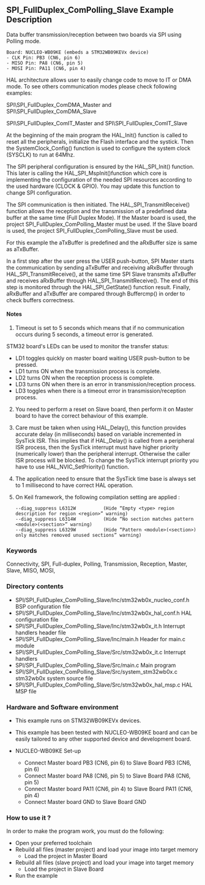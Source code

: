 ## <b>SPI_FullDuplex_ComPolling_Slave Example Description</b>

Data buffer transmission/reception between two boards via SPI using Polling mode.

    Board: NUCLEO-WB09KE (embeds a STM32WB09KEVx device)
    - CLK Pin: PB3 (CN6, pin 6)
    - MISO Pin: PA8 (CN6, pin 5)
    - MOSI Pin: PA11 (CN6, pin 4)

HAL architecture allows user to easily change code to move to IT or DMA mode. 
To see others communication modes please check following examples:

SPI\SPI_FullDuplex_ComDMA_Master and SPI\SPI_FullDuplex_ComDMA_Slave

SPI\SPI_FullDuplex_ComIT_Master and SPI\SPI_FullDuplex_ComIT_Slave

At the beginning of the main program the HAL_Init() function is called to reset 
all the peripherals, initialize the Flash interface and the systick.
Then the SystemClock_Config() function is used to configure the system
clock (SYSCLK) to run at 64Mhz.

The SPI peripheral configuration is ensured by the HAL_SPI_Init() function.
This later is calling the HAL_SPI_MspInit()function which core is implementing
the configuration of the needed SPI resources according to the used hardware (CLOCK & 
GPIO). You may update this function to change SPI configuration.

The SPI communication is then initiated.
The HAL_SPI_TransmitReceive() function allows the reception and the 
transmission of a predefined data buffer at the same time (Full Duplex Mode).
If the Master board is used, the project SPI_FullDuplex_ComPolling_Master must be used.
If the Slave board is used, the project SPI_FullDuplex_ComPolling_Slave must be used.

For this example the aTxBuffer is predefined and the aRxBuffer size is same as aTxBuffer.

In a first step after the user press the USER push-button, SPI Master starts the
communication by sending aTxBuffer and receiving aRxBuffer through 
HAL_SPI_TransmitReceive(), at the same time SPI Slave transmits aTxBuffer 
and receives aRxBuffer through HAL_SPI_TransmitReceive(). 
The end of this step is monitored through the HAL_SPI_GetState() function
result.
Finally, aRxBuffer and aTxBuffer are compared through Buffercmp() in order to 
check buffers correctness.  

#### <b>Notes</b>

 1. Timeout is set to 5 seconds which means that if no communication occurs during 5 seconds,
    a timeout error is generated.

STM32 board's LEDs can be used to monitor the transfer status:

 - LD1 toggles quickly on master board waiting USER push-button to be pressed.
 - LD1 turns ON when the transmission process is complete.
 - LD2 turns ON when the reception process is complete.
 - LD3 turns ON when there is an error in transmission/reception process. 
 - LD3 toggles when there is a timeout error in transmission/reception process. 

 2. You need to perform a reset on Slave board, then perform it on Master board
    to have the correct behaviour of this example.

 3. Care must be taken when using HAL_Delay(), this function provides accurate delay (in milliseconds)
    based on variable incremented in SysTick ISR. This implies that if HAL_Delay() is called from
    a peripheral ISR process, then the SysTick interrupt must have higher priority (numerically lower)
    than the peripheral interrupt. Otherwise the caller ISR process will be blocked.
    To change the SysTick interrupt priority you have to use HAL_NVIC_SetPriority() function.
      
 4. The application need to ensure that the SysTick time base is always set to 1 millisecond
    to have correct HAL operation.

 5. On Keil framework, the following compilation setting are applied :
    
        --diag_suppress L6312W          (Hide “Empty <type> region description for region <region>” warning)
        --diag_suppress L6314W          (Hide “No section matches pattern <module>(<section>” warning)
        --diag_suppress L6329W          (Hide “Pattern <module>(<section>) only matches removed unused sections” warning)
    
### <b>Keywords</b>

Connectivity, SPI, Full-duplex, Polling, Transmission, Reception, Master, Slave, MISO, MOSI,


### <b>Directory contents</b>

  - SPI/SPI_FullDuplex_ComPolling_Slave/Inc/stm32wb0x_nucleo_conf.h     BSP configuration file
  - SPI/SPI_FullDuplex_ComPolling_Slave/Inc/stm32wb0x_hal_conf.h    HAL configuration file
  - SPI/SPI_FullDuplex_ComPolling_Slave/Inc/stm32wb0x_it.h          Interrupt handlers header file
  - SPI/SPI_FullDuplex_ComPolling_Slave/Inc/main.h                  Header for main.c module  
  - SPI/SPI_FullDuplex_ComPolling_Slave/Src/stm32wb0x_it.c          Interrupt handlers
  - SPI/SPI_FullDuplex_ComPolling_Slave/Src/main.c                  Main program
  - SPI/SPI_FullDuplex_ComPolling_Slave/Src/system_stm32wb0x.c      stm32wb0x system source file
  - SPI/SPI_FullDuplex_ComPolling_Slave/Src/stm32wb0x_hal_msp.c     HAL MSP file

### <b>Hardware and Software environment</b> 

  - This example runs on STM32WB09KEVx devices.

  - This example has been tested with NUCLEO-WB09KE board and can be
    easily tailored to any other supported device and development board.

  - NUCLEO-WB09KE Set-up
    - Connect Master board PB3 (CN6, pin 6) to Slave Board PB3 (CN6, pin 6)
    - Connect Master board PA8 (CN6, pin 5) to Slave Board PA8 (CN6, pin 5)
    - Connect Master board PA11 (CN6, pin 4) to Slave Board PA11 (CN6, pin 4)
    - Connect Master board GND  to Slave Board GND

### <b>How to use it ?</b>

In order to make the program work, you must do the following:

 - Open your preferred toolchain 
 - Rebuild all files (master project) and load your image into target memory
   - Load the project in Master Board
 - Rebuild all files (slave project) and load your image into target memory
   - Load the project in Slave Board
 - Run the example
